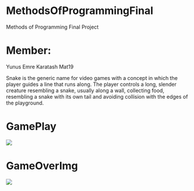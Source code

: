 # MethodsOfProgrammingFinal
Methods of Programming Final Project
# Member:

Yunus Emre Karatash Mat19

Snake is the generic name for video games with a concept in which the player guides a line that runs along. The player controls a long, slender creature resembling a snake, usually along a wall, collecting food, resembling a snake with its own tail and avoiding collision with the edges of the playground.

# GamePlay

<img src="https://user-images.githubusercontent.com/72707885/117653973-ee977680-b1b6-11eb-8d03-3f0a642b60b2.jpg">

# GameOverImg

<img src="https://user-images.githubusercontent.com/74255322/117653633-e2c59900-b151-11eb-8e91-376aff15795a.jpg">

